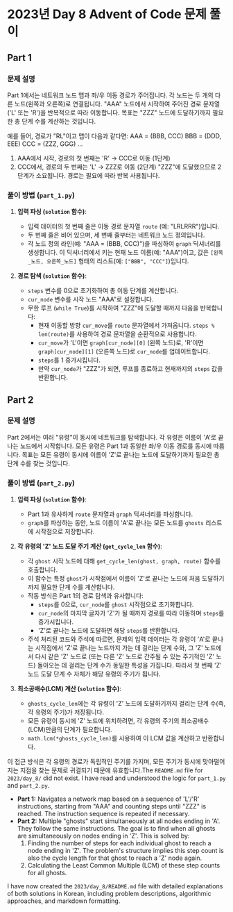 # 2023년 Day 8 Advent of Code 문제 풀이

## Part 1

### 문제 설명

Part 1에서는 네트워크 노드 맵과 좌/우 이동 경로가 주어집니다. 각 노드는 두 개의 다른 노드(왼쪽과 오른쪽)로 연결됩니다. "AAA" 노드에서 시작하여 주어진 경로 문자열('L' 또는 'R')을 반복적으로 따라 이동합니다. 목표는 "ZZZ" 노드에 도달하기까지 필요한 총 단계 수를 계산하는 것입니다.

예를 들어, 경로가 "RL"이고 맵이 다음과 같다면:
AAA = (BBB, CCC)
BBB = (DDD, EEE)
CCC = (ZZZ, GGG)
...

1.  AAA에서 시작, 경로의 첫 번째는 'R' -> CCC로 이동 (1단계)
2.  CCC에서, 경로의 두 번째는 'L' -> ZZZ로 이동 (2단계)
"ZZZ"에 도달했으므로 2단계가 소요됩니다. 경로는 필요에 따라 반복 사용됩니다.

### 풀이 방법 (`part_1.py`)

1.  **입력 파싱 (`solution` 함수)**:
    *   입력 데이터의 첫 번째 줄은 이동 경로 문자열 `route` (예: "LRLRRR")입니다.
    *   두 번째 줄은 비어 있으며, 세 번째 줄부터는 네트워크 노드 정의입니다.
    *   각 노드 정의 라인(예: "AAA = (BBB, CCC)")을 파싱하여 `graph` 딕셔너리를 생성합니다. 이 딕셔너리에서 키는 현재 노드 이름(예: "AAA")이고, 값은 `[왼쪽_노드, 오른쪽_노드]` 형태의 리스트(예: `["BBB", "CCC"]`)입니다.

2.  **경로 탐색 (`solution` 함수)**:
    *   `steps` 변수를 0으로 초기화하여 총 이동 단계를 계산합니다.
    *   `cur_node` 변수를 시작 노드 "AAA"로 설정합니다.
    *   무한 루프 (`while True`)를 시작하여 "ZZZ"에 도달할 때까지 다음을 반복합니다:
        *   현재 이동할 방향 `cur_move`를 `route` 문자열에서 가져옵니다. `steps % len(route)`를 사용하여 경로 문자열을 순환적으로 사용합니다.
        *   `cur_move`가 'L'이면 `graph[cur_node][0]` (왼쪽 노드)로, 'R'이면 `graph[cur_node][1]` (오른쪽 노드)로 `cur_node`를 업데이트합니다.
        *   `steps`를 1 증가시킵니다.
        *   만약 `cur_node`가 "ZZZ"가 되면, 루프를 종료하고 현재까지의 `steps` 값을 반환합니다.

## Part 2

### 문제 설명

Part 2에서는 여러 "유령"이 동시에 네트워크를 탐색합니다. 각 유령은 이름이 'A'로 끝나는 노드에서 시작합니다. 모든 유령은 Part 1과 동일한 좌/우 이동 경로를 동시에 따릅니다. 목표는 모든 유령이 동시에 이름이 'Z'로 끝나는 노드에 도달하기까지 필요한 총 단계 수를 찾는 것입니다.

### 풀이 방법 (`part_2.py`)

1.  **입력 파싱 (`solution` 함수)**:
    *   Part 1과 유사하게 `route` 문자열과 `graph` 딕셔너리를 파싱합니다.
    *   `graph`를 파싱하는 동안, 노드 이름이 'A'로 끝나는 모든 노드를 `ghosts` 리스트에 시작점으로 저장합니다.

2.  **각 유령의 'Z' 노드 도달 주기 계산 (`get_cycle_len` 함수)**:
    *   각 `ghost` 시작 노드에 대해 `get_cycle_len(ghost, graph, route)` 함수를 호출합니다.
    *   이 함수는 특정 `ghost`가 시작점에서 이름이 'Z'로 끝나는 노드에 처음 도달하기까지 필요한 단계 수를 계산합니다.
    *   작동 방식은 Part 1의 경로 탐색과 유사합니다:
        *   `steps`를 0으로, `cur_node`를 `ghost` 시작점으로 초기화합니다.
        *   `cur_node`의 마지막 글자가 'Z'가 될 때까지 경로를 따라 이동하며 `steps`를 증가시킵니다.
        *   'Z'로 끝나는 노드에 도달하면 해당 `steps`를 반환합니다.
    *   주석 처리된 코드와 주석에 따르면, 문제의 입력 데이터는 각 유령이 'A'로 끝나는 시작점에서 'Z'로 끝나는 노드까지 가는 데 걸리는 단계 수와, 그 'Z' 노드에서 다시 같은 'Z' 노드로 (또는 다른 'Z' 노드로 간주될 수 있는 주기적인 'Z' 노드) 돌아오는 데 걸리는 단계 수가 동일한 특성을 가집니다. 따라서 첫 번째 'Z' 노드 도달 단계 수 자체가 해당 유령의 주기가 됩니다.

3.  **최소공배수(LCM) 계산 (`solution` 함수)**:
    *   `ghosts_cycle_len`에는 각 유령이 'Z' 노드에 도달하기까지 걸리는 단계 수(즉, 각 유령의 주기)가 저장됩니다.
    *   모든 유령이 동시에 'Z' 노드에 위치하려면, 각 유령의 주기의 최소공배수(LCM)만큼의 단계가 필요합니다.
    *   `math.lcm(*ghosts_cycle_len)`를 사용하여 이 LCM 값을 계산하고 반환합니다.

이 접근 방식은 각 유령의 경로가 독립적인 주기를 가지며, 모든 주기가 동시에 맞아떨어지는 지점을 찾는 문제로 귀결되기 때문에 유효합니다.The `README.md` file for `2023/day_8/` did not exist.
I have read and understood the logic for `part_1.py` and `part_2.py`.

-   **Part 1:** Navigates a network map based on a sequence of 'L'/'R' instructions, starting from "AAA" and counting steps until "ZZZ" is reached. The instruction sequence is repeated if necessary.
-   **Part 2:** Multiple "ghosts" start simultaneously at all nodes ending in 'A'. They follow the same instructions. The goal is to find when all ghosts are simultaneously on nodes ending in 'Z'. This is solved by:
    1.  Finding the number of steps for each individual ghost to reach a node ending in 'Z'. The problem's structure implies this step count is also the cycle length for that ghost to reach a 'Z' node again.
    2.  Calculating the Least Common Multiple (LCM) of these step counts for all ghosts.

I have now created the `2023/day_8/README.md` file with detailed explanations of both solutions in Korean, including problem descriptions, algorithmic approaches, and markdown formatting.

